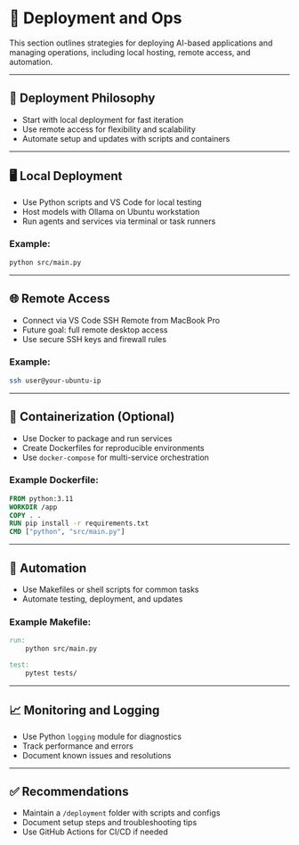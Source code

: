 # 🚀 Deployment and Ops

This section outlines strategies for deploying AI-based applications and managing operations, including local hosting, remote access, and automation.

---

## 🧠 Deployment Philosophy

- Start with local deployment for fast iteration
- Use remote access for flexibility and scalability
- Automate setup and updates with scripts and containers

---

## 🖥️ Local Deployment

- Use Python scripts and VS Code for local testing
- Host models with Ollama on Ubuntu workstation
- Run agents and services via terminal or task runners

### Example:
```bash
python src/main.py
```

---

## 🌐 Remote Access

- Connect via VS Code SSH Remote from MacBook Pro
- Future goal: full remote desktop access
- Use secure SSH keys and firewall rules

### Example:
```bash
ssh user@your-ubuntu-ip
```

---

## 🐳 Containerization (Optional)

- Use Docker to package and run services
- Create Dockerfiles for reproducible environments
- Use `docker-compose` for multi-service orchestration

### Example Dockerfile:
```Dockerfile
FROM python:3.11
WORKDIR /app
COPY . .
RUN pip install -r requirements.txt
CMD ["python", "src/main.py"]
```

---

## 🔁 Automation

- Use Makefiles or shell scripts for common tasks
- Automate testing, deployment, and updates

### Example Makefile:
```Makefile
run:
	python src/main.py

test:
	pytest tests/
```

---

## 📈 Monitoring and Logging

- Use Python `logging` module for diagnostics
- Track performance and errors
- Document known issues and resolutions

---

## ✅ Recommendations

- Maintain a `/deployment` folder with scripts and configs
- Document setup steps and troubleshooting tips
- Use GitHub Actions for CI/CD if needed

